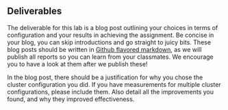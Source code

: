 ## Deliverables

The deliverable for this lab is a blog post outlining your choices in
terms of configuration and your results in achieving the assignment. Be concise
in your blog, you can skip introductions and go straight to juicy bits. These
blog posts should be written in [Github flavored markdown], as we will
publish all reports so you can learn from your classmates. We encourage you to
have a look at them after we publish these!

In the blog post, there should be a justification for why you chose the cluster
configuration you did. If you have measurements for multiple cluster
configurations, please include them. Also detail all the improvements you
found, and why they improved effectiveness.

[github flavored markdown]: https://help.github.com/en/articles/basic-writing-and-formatting-syntax
